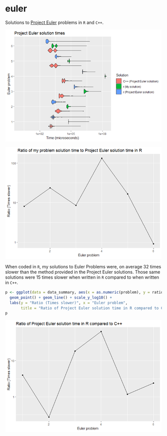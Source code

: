 euler
=====

Solutions to [Project Euler](www.projecteuler.net) problems in <code>R</code> and <code>C++</code>.

![](README_files/figure-markdown_github/unnamed-chunk-1-1.png)

![](README_files/figure-markdown_github/unnamed-chunk-2-1.png)

When coded in <code>R</code>, my solutions to Euler Problems were, on average 32 times slower than the method provided in the Project Euler solutions. Those same solutions were 15 times slower when written in <code>R</code> compared to when written in <code>C++</code>.

``` r
p <- ggplot(data = data_summary, aes(x = as.numeric(problem), y = ratio2)) + 
  geom_point() + geom_line() + scale_y_log10() +
  labs(y = "Ratio (Times slower)", x = "Euler problem",
       title = "Ratio of Project Euler solution time in R compared to C++")
p
```

![](README_files/figure-markdown_github/unnamed-chunk-3-1.png)
